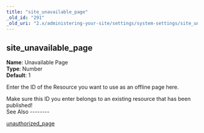 ```yaml
---
title: "site_unavailable_page"
_old_id: "291"
_old_uri: "2.x/administering-your-site/settings/system-settings/site_unavailable_page"
---
```


site\_unavailable\_page
-----------------------

**Name**: Unavailable Page   
**Type**: Number   
**Default**: 1

Enter the ID of the Resource you want to use as an offline page here.

<div class="note">Make sure this ID you enter belongs to an existing resource that has been published!</div>See Also
--------

[unauthorized\_page](/revolution/2.x/administering-your-site/settings/system-settings/unauthorized_page "unauthorized_page")